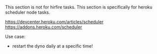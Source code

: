 This section is not for hirfire tasks. This section is specifically for heroku scheduler node tasks.

https://devcenter.heroku.com/articles/scheduler
https://addons.heroku.com/scheduler

Use case:

- restart the dyno daily at a specific time!
